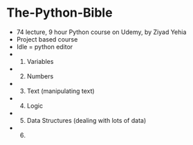 # The-Python-Bible

- 74 lecture, 9 hour Python course on Udemy, by Ziyad Yehia
- Project based course
- Idle = python editor
- 1. Variables
- 2. Numbers
- 3. Text (manipulating text)
- 4. Logic 
- 5. Data Structures (dealing with lots of data)
- 6. 